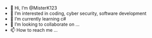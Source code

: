 - 👋 Hi, I’m @MisterK123
- 👀 I’m interested in coding, cyber security, software development
- 🌱 I’m currently learning c# 
- 💞️ I’m looking to collaborate on ...
- 📫 How to reach me ...

<!---
MisterK123/MisterK123 is a ✨ special ✨ repository because its `README.md` (this file) appears on your GitHub profile.
You can click the Preview link to take a look at your changes.
--->
